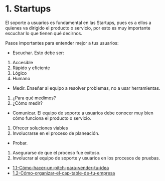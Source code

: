 # 1. Startups

El soporte a usuarios es fundamental en las Startups, pues es a ellos a
quienes va dirigido el producto o servicio, por esto es muy importante
escuchar lo que tienen qué decirnos.

Pasos importantes para entender mejor a tus usuarios:

-   Escuchar. Esto debe ser:

1)  Accesible
2)  Rápido y eficiente
3)  Lógico
4)  Humano

-   Medir. Enseñar al equipo a resolver problemas, no a usar
    herramientas.

1)  ¿Para qué medimos?
2)  ¿Cómo medir?

-   Comunicar. El equipo de soporte a usuarios debe conocer muy bien
    cómo funciona el producto o servicio.

1)  Ofrecer soluciones viables
2)  Involucrarse en el proceso de planeación.

-   Probar.

1)  Asegurarse de que el proceso fue exitoso.
2)  Involucrar al equipo de soporte y usuarios en los procesos de
    pruebas.



[comment]:STARTING_GENERATED_TOC

* [1.1-Cómo-hacer-un-pitch-para-vender-tu-idea](<./content/1.1-Cómo-hacer-un-pitch-para-vender-tu-idea.md>)
* [1.2-Cómo-organizar-el-cap-table-de-tu-empresa](<./content/1.2-Cómo-organizar-el-cap-table-de-tu-empresa.md>)

[comment]:ENDING_GENERATED_TOC